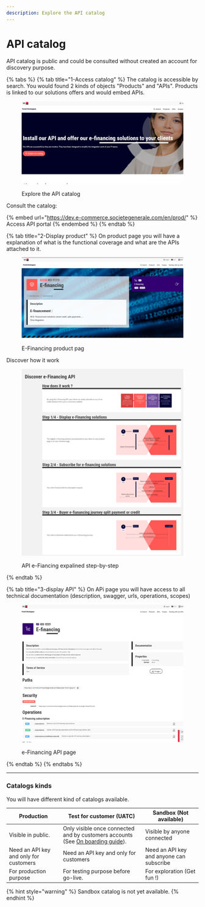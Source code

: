 ```yaml
---
description: Explore the API catalog
---
```


# API catalog

API catalog is public and could be consulted without created an account for discovery purpose.

{% tabs %}
{% tab title="1-Access catalog" %}
The catalog is accessible by search. You would found 2 kinds of objects "Products" and "APIs". Products is linked to our solutions offers and would embed APIs.&#x20;

<figure><img src="../../.gitbook/assets/Annotation 2023-04-24 150652.jpg" alt=""><figcaption><p>Explore the API catalog</p></figcaption></figure>

Consult the catalog:

{% embed url="https://dev.e-commerce.societegenerale.com/en/prod/" %}
Access API portal
{% endembed %}
{% endtab %}

{% tab title="2-Display product" %}
On product page you will have a explanation of what is the functional coverage and what are the APIs attached to it.

<figure><img src="../../.gitbook/assets/Annotation 2023-04-24 151052.jpg" alt=""><figcaption><p>E-Financing product pag</p></figcaption></figure>



Discover how it work

<figure><img src="../../.gitbook/assets/image (8).png" alt=""><figcaption><p>API e-Fiancing expalined step-by-step</p></figcaption></figure>
{% endtab %}

{% tab title="3-display API" %}
On APi page you will have access to all technical documentation (description, swagger, urls, operations, scopes)

<figure><img src="../../.gitbook/assets/Annotation 2023-04-24 152209 (2).jpg" alt=""><figcaption><p>e-Financing API page </p></figcaption></figure>


{% endtab %}
{% endtabs %}

***

### Catalogs kinds

You will have different kind of catalogs available.

<table data-full-width="false"><thead><tr><th>Production</th><th>Test for customer (UATC)</th><th>Sandbox (Not available)</th></tr></thead><tbody><tr><td>Visible in public. </td><td>Only visible once connected and by customers accounts (See <a href="on-boarding-api.md">On boarding guide</a>). </td><td>Visible by anyone connected</td></tr><tr><td>Need an API key and only for customers</td><td>Need an API key and only for customers</td><td>Need an API key and anyone can subscribe</td></tr><tr><td>For production purpose</td><td>For testing purpose before go-live. </td><td>For exploration (Get fun !)</td></tr></tbody></table>

{% hint style="warning" %}
Sandbox catalog is not yet available.
{% endhint %}
